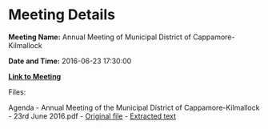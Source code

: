 # Meeting Details

**Meeting Name:** Annual Meeting of Municipal District of Cappamore-Kilmallock

**Date and Time:** 2016-06-23 17:30:00

**[Link to Meeting](https://www.limerick.ie/council/whats-on/annual-meeting-municipal-district-cappamore-kilmallock-0)**

Files: 

Agenda - Annual Meeting of the Municipal District of Cappamore-Kilmallock - 23rd June 2016.pdf - [Original file](https://www.limerick.ie/sites/default/files/media/documents/2017-06/Agenda%20-%20Annual%20Meeting%20of%20the%20Municipal%20District%20of%20Cappamore-Kilmallock%20-%2023rd%20June%202016.pdf) - [Extracted text](./Agenda%20-%20Annual%20Meeting%20of%20the%20Municipal%20District%20of%20Cappamore-Kilmallock%20-%2023rd%20June%202016.md)

